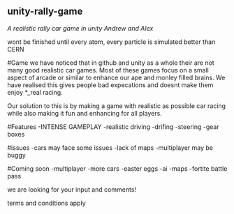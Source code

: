 ## unity-rally-game ##
*A realistic rally car game in unity*
*Andrew and Alex*

wont be finished until every atom, every particle is simulated better than CERN

#Game
we have noticed that in github and unity as a whole their are not many good realistic car games. Most of these games focus on a small aspect of arcade or similar to enhance our ape and monley filled brains. We have realised this gives people bad expecations and doesnt make them enjoy *_real racing.

Our solution to this is by making a game with realistic as possible car racing while also making it fun and enhancing for all players.

#Features
-INTENSE GAMEPLAY
-realistic driving
  -drifing
   -steering
   -gear boxes
  
  
#issues
-cars may face some issues
-lack of maps
-multiplayer may be buggy

#Coming soon
-multiplayer
-more cars
-easter eggs
-ai
-maps
-fortite battle pass

we are looking for your input and comments!

terms and conditions apply


